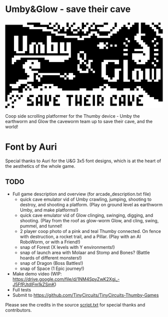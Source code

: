 # Umby&Glow - save their cave

![Umby & Glow](/UmbyAndGlow.png)

Coop side scrolling platformer for the Thumby device - Umby the earthworm and Glow the caveworm team up to save their cave, and the world!

# Font by Auri
Special thanks to Auri for the U&G 3x5 font designs, which is at the heart of the aesthetics of the whole game.

## TODO
* Full game description and overview (for arcade_description.txt file)
  * quick cave emulator vid of Umby crawling, jumping, shooting to destroy, and shooting a platform. (Play on ground level as earthworm Umby, and make platforms!)
  * quick cave emulator vid of Glow clinging, swinging, digging, and shooting. (Play from the roof as glow-worm Glow, and cling, swing, pummel, and tunnel!
  *  2 player coop photo of a pink and teal Thumby connected. On fence with destruction, a rocket trail, and a Pillar. (Play with an AI RoboWorm, or with a Friend!)
  * snap of Forest (X levels with Y environments!)
  * snap of launch area with Molaar and Stomp and Bones? (Battle hoards of different monsters!)
  * snap of Dragon (Boss Battles!)
  * snap of Space (1 Epic journey!)
* Make demo video (WIP: https://drive.google.com/file/d/1NM4SpyZwK2Xgj_-J5FfPJtdIFm1kZSmK)
* Full tests
* Submit to https://github.com/TinyCircuits/TinyCircuits-Thumby-Games

Please see the credits in the source [script.txt](/Games/Umby&Glow/script.txt) for special thanks and contributors.
